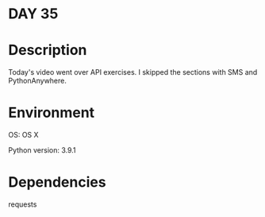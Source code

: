 
# DAY 35

# Description

Today's video went over API exercises.
I skipped the sections with SMS and PythonAnywhere.

# Environment

OS: OS X

Python version: 3.9.1

# Dependencies

requests
